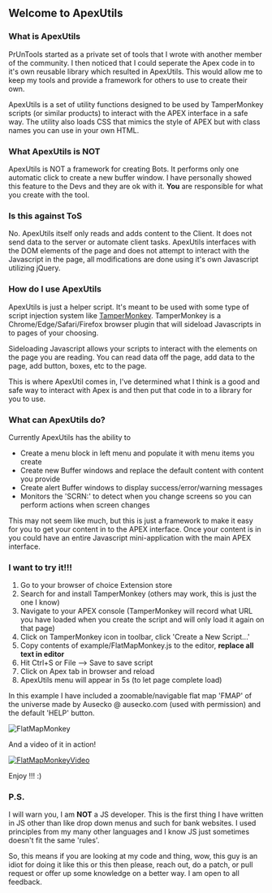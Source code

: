 ## Welcome to ApexUtils
### What is ApexUtils
PrUnTools started as a private set of tools that I wrote with another member of the community. I then noticed that I could seperate the Apex code in to it's own reusable library which resulted in ApexUtils. This would allow me to keep my tools and provide a framework for others to use to create their own.

ApexUtils is a set of utility functions designed to be used by TamperMonkey scripts (or similar products) to interact with the APEX interface in a safe way. The utility also loads CSS that mimics the style of APEX but with class names you can use in your own HTML.

### What ApexUtils is NOT
ApexUtils is NOT a framework for creating Bots. It performs only one automatic click to create a new buffer window. I have personally showed this feature to the Devs and they are ok with it. **You** are responsible for what you create with the tool.

### Is this against ToS
No. ApexUtils itself only reads and adds content to the Client. It does not send data to the server or automate client tasks. ApexUtils interfaces with the DOM elements of the page and does not attempt to interact with the Javascript in the page, all modifications are done using it's own Javascript utilizing jQuery.

### How do I use ApexUtils
ApexUtils is just a helper script.  It's meant to be used with some 
type of script injection system like [TamperMonkey](https://www.tampermonkey.net/).
TamperMonkey is a Chrome/Edge/Safari/Firefox browser plugin that will
sideload Javascripts in to pages of your choosing.

Sideloading Javascript allows your scripts to interact with the elements
on the page you are reading.  You can read data off the page, add data 
to the page, add button, boxes, etc to the page.

This is where ApexUtil comes in, I've determined what I think is a good
and safe way to interact with Apex is and then put that code in to a
library for you to use.

### What can ApexUtils do?
Currently ApexUtils has the ability to
* Create a menu block in left menu and populate it with menu items 
you create
* Create new Buffer windows and replace the default content with 
content you provide
* Create alert Buffer windows to display success/error/warning messages
* Monitors the 'SCRN:' to detect when you change screens so you can 
perform actions when screen changes

This may not seem like much, but this is just a framework to make it
easy for you to get your content in to the APEX interface.  Once your
content is in you could have an entire Javascript mini-application 
with the main APEX interface.

### I want to try it!!!
1. Go to your browser of choice Extension store
2. Search for and install TamperMonkey (others may work, this is 
just the one I know)
3. Navigate to your APEX console (TamperMonkey will record what URL
you have loaded when you create the script and will only load it again 
on that page)
4. Click on TamperMonkey icon in toolbar, click 'Create a New Script...'
5. Copy contents of example/FlatMapMonkey.js to the editor, 
**replace all text in editor**
6. Hit Ctrl+S or File --> Save to save script
7. Click on Apex tab in browser and reload
8. ApexUtils menu will appear in 5s (to let page complete load)

In this example I have included a zoomable/navigable flat map 'FMAP' of the 
universe made by Ausecko @ ausecko.com (used with permission) and the
default 'HELP' button.

![FlatMapMonkey](https://i.imgur.com/252sRSk.png)

And a video of it in action!

[![FlatMapMonkeyVideo](https://img.youtube.com/vi/0U_9Ao75RNM/0.jpg)](https://www.youtube.com/watch?v=0U_9Ao75RNM)

Enjoy !!! :)

### P.S.
I will warn you, I am **NOT** a JS developer.  This is the first thing
I have written in JS other than like drop down menus and such for bank
 websites.  I used principles from my many other languages and I know JS
 just sometimes doesn't fit the same 'rules'.
 
 So, this means if you are looking at my code and thing, wow, this guy
  is an idiot for doing it like this or this then please, reach out, do 
  a patch, or pull request or offer up some knowledge on a better way. I 
  am open to all feedback.

